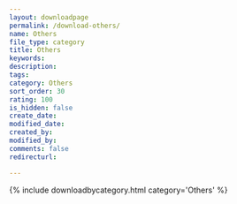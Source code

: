 ```yaml
---
layout: downloadpage
permalink: /download-others/
name: Others
file_type: category
title: Others
keywords:
description:
tags:  
category: Others
sort_order: 30
rating: 100
is_hidden: false
create_date:
modified_date:
created_by:
modified_by:
comments: false
redirecturl:

---
```

 {% include downloadbycategory.html category='Others' %}
